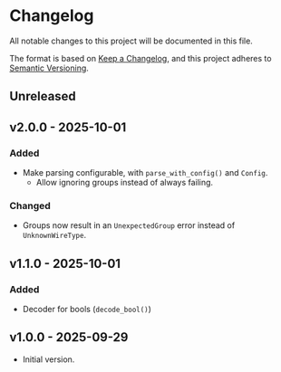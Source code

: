 # Changelog

All notable changes to this project will be documented in this file.

The format is based on [Keep a Changelog](https://keepachangelog.com/en/1.1.0/),
and this project adheres to [Semantic Versioning](https://semver.org/spec/v2.0.0.html).

## Unreleased

## v2.0.0 - 2025-10-01

### Added

- Make parsing configurable, with `parse_with_config()` and `Config`.
  - Allow ignoring groups instead of always failing.

### Changed

- Groups now result in an `UnexpectedGroup` error instead of `UnknownWireType`.

## v1.1.0 - 2025-10-01

### Added

- Decoder for bools (`decode_bool()`)

## v1.0.0 - 2025-09-29

- Initial version.
